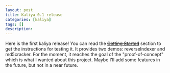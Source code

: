 ```yaml
---
layout: post
title: Kaliya 0.1 release
categories: [kaliya]
tags: []
description:
---
```


Here is the first kaliya release! You can read the [~~Getting Started~~](/kaliya/gettingstarted.html) section
to get the instructions for testing it. It provides two demos: reverseIndexer and md5cracker. For the moment, it reaches
the goal of the "proof-of-concept" which is what I wanted about this project. Maybe I'll add some features in the future, but
not in a near future.
